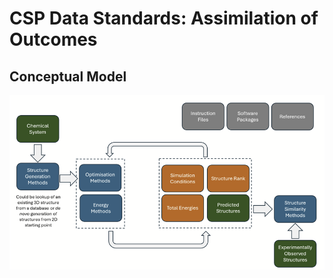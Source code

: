 # CSP Data Standards: Assimilation of Outcomes

## Conceptual Model

![image](Images/Conceptual_model.png)
